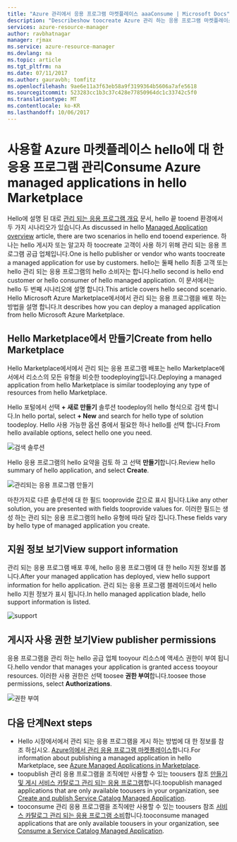 ```yaml
---
title: "Azure 관리에서 응용 프로그램 마켓플레이스 aaaConsume | Microsoft Docs"
description: "Describeshow toocreate Azure 관리 하는 응용 프로그램 마켓플레이스 hello를 통해 사용할 수 있습니다."
services: azure-resource-manager
author: ravbhatnagar
manager: rjmax
ms.service: azure-resource-manager
ms.devlang: na
ms.topic: article
ms.tgt_pltfrm: na
ms.date: 07/11/2017
ms.author: gauravbh; tomfitz
ms.openlocfilehash: 9ae6e11a3f63eb58a9f3199364b5606a7afe5618
ms.sourcegitcommit: 523283cc1b3c37c428e77850964dc1c33742c5f0
ms.translationtype: MT
ms.contentlocale: ko-KR
ms.lasthandoff: 10/06/2017
---
```

# <a name="consume-azure-managed-applications-in-hello-marketplace"></a><span data-ttu-id="ce6dd-103">사용할 Azure 마켓플레이스 hello에 대 한 응용 프로그램 관리</span><span class="sxs-lookup"><span data-stu-id="ce6dd-103">Consume Azure managed applications in hello Marketplace</span></span>

<span data-ttu-id="ce6dd-104">Hello에 설명 된 대로 [관리 되는 응용 프로그램 개요](managed-application-overview.md) 문서, hello 끝 tooend 환경에서 두 가지 시나리오가 있습니다.</span><span class="sxs-lookup"><span data-stu-id="ce6dd-104">As discussed in hello [Managed Application overview](managed-application-overview.md) article, there are two scenarios in hello end tooend experience.</span></span> <span data-ttu-id="ce6dd-105">하나는 hello 게시자 또는 알고자 하 toocreate 고객이 사용 하기 위해 관리 되는 응용 프로그램 공급 업체입니다.</span><span class="sxs-lookup"><span data-stu-id="ce6dd-105">One is hello publisher or vendor who wants toocreate a managed application for use by customers.</span></span> <span data-ttu-id="ce6dd-106">hello는 둘째 hello 최종 고객 또는 hello 관리 되는 응용 프로그램의 hello 소비자는 합니다.</span><span class="sxs-lookup"><span data-stu-id="ce6dd-106">hello second is hello end customer or hello consumer of hello managed application.</span></span> <span data-ttu-id="ce6dd-107">이 문서에서는 hello 두 번째 시나리오에 설명 합니다.</span><span class="sxs-lookup"><span data-stu-id="ce6dd-107">This article covers hello second scenario.</span></span> <span data-ttu-id="ce6dd-108">Hello Microsoft Azure Marketplace에서에서 관리 되는 응용 프로그램을 배포 하는 방법을 설명 합니다.</span><span class="sxs-lookup"><span data-stu-id="ce6dd-108">It describes how you can deploy a managed application from hello Microsoft Azure Marketplace.</span></span>

## <a name="create-from-hello-marketplace"></a><span data-ttu-id="ce6dd-109">Hello Marketplace에서 만들기</span><span class="sxs-lookup"><span data-stu-id="ce6dd-109">Create from hello Marketplace</span></span>

<span data-ttu-id="ce6dd-110">Hello Marketplace에서에서 관리 되는 응용 프로그램 배포는 hello Marketplace에서에서 리소스의 모든 유형을 비슷한 toodeploying입니다.</span><span class="sxs-lookup"><span data-stu-id="ce6dd-110">Deploying a managed application from hello Marketplace is similar toodeploying any type of resources from hello Marketplace.</span></span> 

<span data-ttu-id="ce6dd-111">Hello 포털에서 선택 **+ 새로 만들기** 솔루션 toodeploy의 hello 형식으로 검색 합니다.</span><span class="sxs-lookup"><span data-stu-id="ce6dd-111">In hello portal, select **+ New** and search for hello type of solution toodeploy.</span></span> <span data-ttu-id="ce6dd-112">Hello 사용 가능한 옵션 중에서 필요한 하나 hello를 선택 합니다.</span><span class="sxs-lookup"><span data-stu-id="ce6dd-112">From hello available options, select hello one you need.</span></span>

![검색 솔루션](./media/managed-application-consume-marketplace/search-apps.png)

<span data-ttu-id="ce6dd-114">Hello 응용 프로그램의 hello 요약을 검토 하 고 선택 **만들기**합니다.</span><span class="sxs-lookup"><span data-stu-id="ce6dd-114">Review hello summary of hello application, and select **Create**.</span></span>

![관리되는 응용 프로그램 만들기](./media/managed-application-consume-marketplace/create-marketplace-managed-app.png)

<span data-ttu-id="ce6dd-116">마찬가지로 다른 솔루션에 대 한 필드 tooprovide 값으로 표시 됩니다.</span><span class="sxs-lookup"><span data-stu-id="ce6dd-116">Like any other solution, you are presented with fields tooprovide values for.</span></span> <span data-ttu-id="ce6dd-117">이러한 필드는 생성 하는 관리 되는 응용 프로그램의 hello 유형에 따라 달라 집니다.</span><span class="sxs-lookup"><span data-stu-id="ce6dd-117">These fields vary by hello type of managed application you create.</span></span> 

## <a name="view-support-information"></a><span data-ttu-id="ce6dd-118">지원 정보 보기</span><span class="sxs-lookup"><span data-stu-id="ce6dd-118">View support information</span></span>

<span data-ttu-id="ce6dd-119">관리 되는 응용 프로그램 배포 후에, hello 응용 프로그램에 대 한 hello 지원 정보를 봅니다.</span><span class="sxs-lookup"><span data-stu-id="ce6dd-119">After your managed application has deployed, view hello support information for hello application.</span></span> <span data-ttu-id="ce6dd-120">관리 되는 응용 프로그램 블레이드에서 hello hello 지원 정보가 표시 됩니다.</span><span class="sxs-lookup"><span data-stu-id="ce6dd-120">In hello managed application blade, hello support information is listed.</span></span>

![support](./media/managed-application-consume-marketplace/support.png)

## <a name="view-publisher-permissions"></a><span data-ttu-id="ce6dd-122">게시자 사용 권한 보기</span><span class="sxs-lookup"><span data-stu-id="ce6dd-122">View publisher permissions</span></span>

<span data-ttu-id="ce6dd-123">응용 프로그램을 관리 하는 hello 공급 업체 tooyour 리소스에 액세스 권한이 부여 됩니다.</span><span class="sxs-lookup"><span data-stu-id="ce6dd-123">hello vendor that manages your application is granted access tooyour resources.</span></span> <span data-ttu-id="ce6dd-124">이러한 사용 권한은 선택 toosee **권한 부여**합니다.</span><span class="sxs-lookup"><span data-stu-id="ce6dd-124">toosee those permissions, select **Authorizations**.</span></span>

![권한 부여](./media/managed-application-consume-marketplace/authorizations.png)

## <a name="next-steps"></a><span data-ttu-id="ce6dd-126">다음 단계</span><span class="sxs-lookup"><span data-stu-id="ce6dd-126">Next steps</span></span>

* <span data-ttu-id="ce6dd-127">Hello 시장에서에서 관리 되는 응용 프로그램을 게시 하는 방법에 대 한 정보를 참조 하십시오. [Azure의에서 관리 응용 프로그램 마켓플레이스](managed-application-author-marketplace.md)합니다.</span><span class="sxs-lookup"><span data-stu-id="ce6dd-127">For information about publishing a managed application in hello Marketplace, see [Azure Managed Applications in Marketplace](managed-application-author-marketplace.md).</span></span>
* <span data-ttu-id="ce6dd-128">toopublish 관리 응용 프로그램을 조직에만 사용할 수 있는 toousers 참조 [만들기 및 게시 서비스 카탈로그 관리 되는 응용 프로그램](managed-application-publishing.md)합니다.</span><span class="sxs-lookup"><span data-stu-id="ce6dd-128">toopublish managed applications that are only available toousers in your organization, see [Create and publish Service Catalog Managed Application](managed-application-publishing.md).</span></span>
* <span data-ttu-id="ce6dd-129">tooconsume 관리 응용 프로그램을 조직에만 사용할 수 있는 toousers 참조 [서비스 카탈로그 관리 되는 응용 프로그램 소비](managed-application-consumption.md)합니다.</span><span class="sxs-lookup"><span data-stu-id="ce6dd-129">tooconsume managed applications that are only available toousers in your organization, see [Consume a Service Catalog Managed Application](managed-application-consumption.md).</span></span>
